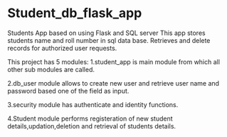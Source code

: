 # Student_db_flask_app
Students App based on using Flask and SQL server
This app stores students name and roll number in sql data base. 
Retrieves and delete records for authorized user requests.

This project has 5 modules:
1.student_app is main module from which all other sub modules are called. 

2.db_user module allows to create new user and retrieve user name and password based one of the field as input.

3.security module has authenticate and identity functions.

4.Student module performs registeration of new student details,updation,deletion and retrieval of students details.
